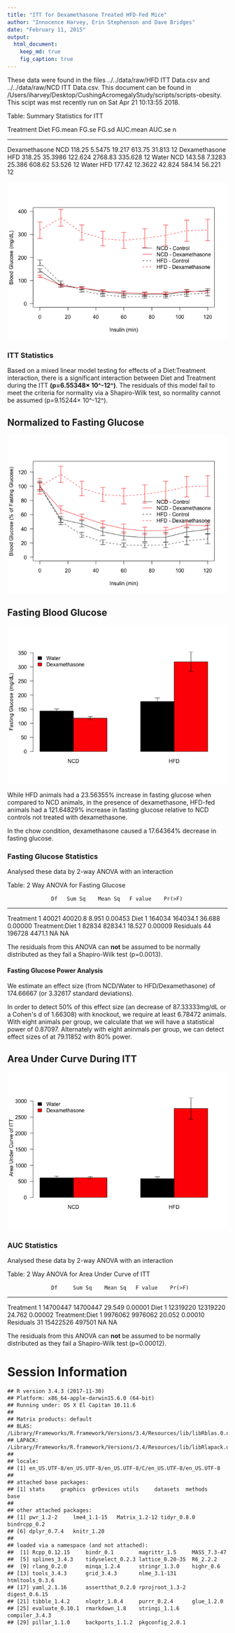 ```yaml
---
title: "ITT for Dexamethasone Treated HFD-Fed Mice"
author: "Innocence Harvey, Erin Stephenson and Dave Bridges"
date: "February 11, 2015"
output:
  html_document:
    keep_md: true
    fig_caption: true
---
```






These data were found in the files ../../data/raw/HFD ITT Data.csv and ../../data/raw/NCD ITT Data.csv.  This document can be found in /Users/iharvey/Desktop/CushingAcromegalyStudy/scripts/scripts-obesity.  This scipt was mst recently run on Sat Apr 21 10:13:55 2018.


Table: Summary Statistics for ITT

Treatment       Diet    FG.mean     FG.se     FG.sd   AUC.mean    AUC.se    n
--------------  -----  --------  --------  --------  ---------  --------  ---
Dexamethasone   NCD      118.25    5.5475    19.217     613.75    31.813   12
Dexamethasone   HFD      318.25   35.3986   122.624    2768.83   335.628   12
Water           NCD      143.58    7.3283    25.386     608.62    53.526   12
Water           HFD      177.42   12.3622    42.824     584.14    56.221   12

![](figures/itt-lineplot-1.png)<!-- -->

### ITT Statistics



Based on a mixed linear model testing for effects of a Diet:Treatment interaction, there is a significant interaction between Diet and Treatment during the ITT **(p=6.55348&times; 10^-12^)**.  The residuals of this model fail to meet the criteria for normality via a Shapiro-Wilk test, so normality cannot be assumed (p=9.15244&times; 10^-12^).

## Normalized to Fasting Glucose

![](figures/itt-lineplot-normalized-1.png)<!-- -->


## Fasting Blood Glucose

![](figures/itt-fasting-glucose-1.png)<!-- -->

While HFD animals had a 23.56355% increase in fasting glucose when compared to NCD animals, in the presence of dexamethasone, HFD-fed animals had a 121.64829% increase in fasting glucose relative to NCD controls not treated with dexamethasone.

In the chow condition, dexamethasone caused a 17.64364% decrease in fasting glucose.

### Fasting Glucose Statistics

Analysed these data by 2-way ANOVA with an interaction


Table: 2 Way ANOVA for Fasting Glucose

                  Df   Sum Sq    Mean Sq   F value    Pr(>F)
---------------  ---  -------  ---------  --------  --------
Treatment          1    40021    40020.8     8.951   0.00453
Diet               1   164034   164034.1    36.688   0.00000
Treatment:Diet     1    82834    82834.1    18.527   0.00009
Residuals         44   196728     4471.1        NA        NA

The residuals from this ANOVA can **not** be assumed to be normally distributed as they fail a Shapiro-Wilk test (p=0.0013).

#### Fasting Glucose Power Analysis



We estimate an effect size (from NCD/Water to HFD/Dexamethasone) of 174.66667 (or 3.32617 standard deviations).

In order to detect 50% of this effect size (an decrease of 87.33333mg/dL or a Cohen's d of 1.66308) with knockout, we require at least 6.78472 animals.  With eight animals per group, we calculate that we will have a statistical power of 0.87097. Alternately with eight aninmals per group, we can detect effect sizes of at  79.11852 with 80% power.
 
## Area Under Curve During ITT

![](figures/itt-auc-barplot-1.png)<!-- -->

### AUC Statistics

Analysed these data by 2-way ANOVA with an interaction


Table: 2 Way ANOVA for Area Under Curve of ITT

                  Df     Sum Sq    Mean Sq   F value    Pr(>F)
---------------  ---  ---------  ---------  --------  --------
Treatment          1   14700447   14700447    29.549   0.00001
Diet               1   12319220   12319220    24.762   0.00002
Treatment:Diet     1    9976062    9976062    20.052   0.00010
Residuals         31   15422526     497501        NA        NA

The residuals from this ANOVA can **not** be assumed to be normally distributed as they fail a Shapiro-Wilk test (p=0.00012).


# Session Information


```
## R version 3.4.3 (2017-11-30)
## Platform: x86_64-apple-darwin15.6.0 (64-bit)
## Running under: OS X El Capitan 10.11.6
## 
## Matrix products: default
## BLAS: /Library/Frameworks/R.framework/Versions/3.4/Resources/lib/libRblas.0.dylib
## LAPACK: /Library/Frameworks/R.framework/Versions/3.4/Resources/lib/libRlapack.dylib
## 
## locale:
## [1] en_US.UTF-8/en_US.UTF-8/en_US.UTF-8/C/en_US.UTF-8/en_US.UTF-8
## 
## attached base packages:
## [1] stats     graphics  grDevices utils     datasets  methods   base     
## 
## other attached packages:
## [1] pwr_1.2-2     lme4_1.1-15   Matrix_1.2-12 tidyr_0.8.0   bindrcpp_0.2 
## [6] dplyr_0.7.4   knitr_1.20   
## 
## loaded via a namespace (and not attached):
##  [1] Rcpp_0.12.15     bindr_0.1        magrittr_1.5     MASS_7.3-47     
##  [5] splines_3.4.3    tidyselect_0.2.3 lattice_0.20-35  R6_2.2.2        
##  [9] rlang_0.2.0      minqa_1.2.4      stringr_1.3.0    highr_0.6       
## [13] tools_3.4.3      grid_3.4.3       nlme_3.1-131     htmltools_0.3.6 
## [17] yaml_2.1.16      assertthat_0.2.0 rprojroot_1.3-2  digest_0.6.15   
## [21] tibble_1.4.2     nloptr_1.0.4     purrr_0.2.4      glue_1.2.0      
## [25] evaluate_0.10.1  rmarkdown_1.8    stringi_1.1.6    compiler_3.4.3  
## [29] pillar_1.1.0     backports_1.1.2  pkgconfig_2.0.1
```
